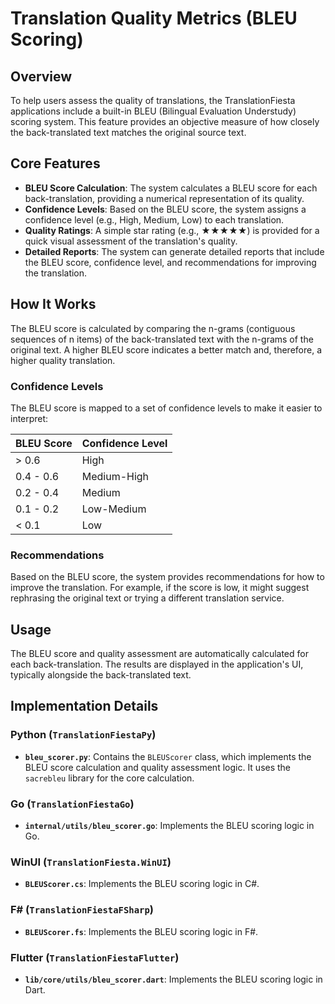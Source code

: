 # Translation Quality Metrics (BLEU Scoring)

## Overview

To help users assess the quality of translations, the TranslationFiesta applications include a built-in BLEU (Bilingual Evaluation Understudy) scoring system. This feature provides an objective measure of how closely the back-translated text matches the original source text.

## Core Features

- **BLEU Score Calculation**: The system calculates a BLEU score for each back-translation, providing a numerical representation of its quality.
- **Confidence Levels**: Based on the BLEU score, the system assigns a confidence level (e.g., High, Medium, Low) to each translation.
- **Quality Ratings**: A simple star rating (e.g., ★★★★★) is provided for a quick visual assessment of the translation's quality.
- **Detailed Reports**: The system can generate detailed reports that include the BLEU score, confidence level, and recommendations for improving the translation.

## How It Works

The BLEU score is calculated by comparing the n-grams (contiguous sequences of n items) of the back-translated text with the n-grams of the original text. A higher BLEU score indicates a better match and, therefore, a higher quality translation.

### Confidence Levels

The BLEU score is mapped to a set of confidence levels to make it easier to interpret:

| BLEU Score | Confidence Level |
|------------|------------------|
| > 0.6      | High             |
| 0.4 - 0.6  | Medium-High      |
| 0.2 - 0.4  | Medium           |
| 0.1 - 0.2  | Low-Medium       |
| < 0.1      | Low              |

### Recommendations

Based on the BLEU score, the system provides recommendations for how to improve the translation. For example, if the score is low, it might suggest rephrasing the original text or trying a different translation service.

## Usage

The BLEU score and quality assessment are automatically calculated for each back-translation. The results are displayed in the application's UI, typically alongside the back-translated text.

## Implementation Details

### Python (`TranslationFiestaPy`)
- **`bleu_scorer.py`**: Contains the `BLEUScorer` class, which implements the BLEU score calculation and quality assessment logic. It uses the `sacrebleu` library for the core calculation.

### Go (`TranslationFiestaGo`)
- **`internal/utils/bleu_scorer.go`**: Implements the BLEU scoring logic in Go.

### WinUI (`TranslationFiesta.WinUI`)
- **`BLEUScorer.cs`**: Implements the BLEU scoring logic in C#.

### F# (`TranslationFiestaFSharp`)
- **`BLEUScorer.fs`**: Implements the BLEU scoring logic in F#.

### Flutter (`TranslationFiestaFlutter`)
- **`lib/core/utils/bleu_scorer.dart`**: Implements the BLEU scoring logic in Dart.